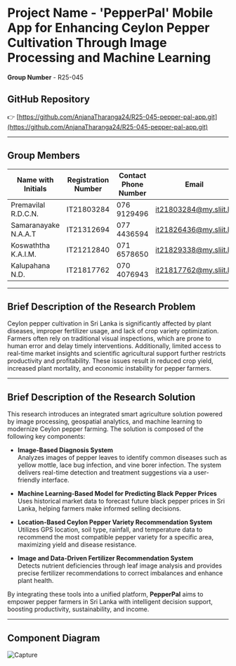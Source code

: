 # Project Name - 'PepperPal'​ Mobile App for Enhancing Ceylon Pepper Cultivation Through Image Processing and Machine Learning  
**Group Number** - R25-045

## GitHub Repository  
👉 [https://github.com/AnjanaTharanga24/R25-045-pepper-pal-app.git](https://github.com/AnjanaTharanga24/R25-045-pepper-pal-app.git)

---

## Group Members

| Name with Initials        | Registration Number | Contact Phone Number | Email                         | Badge   |
|---------------------------|---------------------|----------------------|-------------------------------|---------|
| Premavilal R.D.C.N.       | IT21803284          | 076 9129496          | it21803284@my.sliit.lk        | Leader  |
| Samaranayake N.A.A.T      | IT21312694          | 077 4436594          | it21826436@my.sliit.lk        | Member  |
| Koswaththa K.A.I.M.       | IT21212840          | 071 6578650          | it21829338@my.sliit.lk        | Member  |
| Kalupahana N.D.           | IT21817762          | 070 4076943          | it21817762@my.sliit.lk        | Member  |

---

## Brief Description of the Research Problem

Ceylon pepper cultivation in Sri Lanka is significantly affected by plant diseases, improper fertilizer usage, and lack of crop variety optimization. Farmers often rely on traditional visual inspections, which are prone to human error and delay timely interventions. Additionally, limited access to real-time market insights and scientific agricultural support further restricts productivity and profitability. These issues result in reduced crop yield, increased plant mortality, and economic instability for pepper farmers.

---

## Brief Description of the Research Solution

This research introduces an integrated smart agriculture solution powered by image processing, geospatial analytics, and machine learning to modernize Ceylon pepper farming. The solution is composed of the following key components:

- **Image-Based Diagnosis System**  
  Analyzes images of pepper leaves to identify common diseases such as yellow mottle, lace bug infection, and vine borer infection. The system delivers real-time detection and treatment suggestions via a user-friendly interface.

- **Machine Learning-Based Model for Predicting Black Pepper Prices**  
  Uses historical market data to forecast future black pepper prices in Sri Lanka, helping farmers make informed selling decisions.

- **Location-Based Ceylon Pepper Variety Recommendation System**  
  Utilizes GPS location, soil type, rainfall, and temperature data to recommend the most compatible pepper variety for a specific area, maximizing yield and disease resistance.

- **Image and Data-Driven Fertilizer Recommendation System**  
  Detects nutrient deficiencies through leaf image analysis and provides precise fertilizer recommendations to correct imbalances and enhance plant health.

By integrating these tools into a unified platform, **PepperPal** aims to empower pepper farmers in Sri Lanka with intelligent decision support, boosting productivity, sustainability, and income.

---

## Component Diagram

![Capture](https://github.com/user-attachments/assets/6cf6b0b5-d7fb-4612-bf6b-d8f761434c3f)



